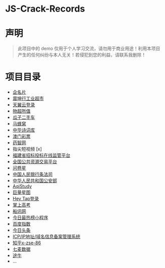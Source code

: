 # JS-Crack-Records

# 声明

>   此项目中的 demo 仅用于个人学习交流，请勿用于商业用途！利用本项目产生的任何纠纷与本人无关！若侵犯到您的利益，请联系我删除！

# 项目目录

*   [企名片](https://github.com/leishufei/JS-Crack-Records/tree/main/qimingpian)
*   [震坤行工业超市](https://github.com/leishufei/JS-Crack-Records/tree/main/zkh)
*   [天翼云登录](https://github.com/leishufei/JS-Crack-Records/tree/main/ctyun)
*   [物超所值](https://github.com/leishufei/JS-Crack-Records/tree/main/wcsz)
*    [瓜子二手车](https://github.com/leishufei/JS-Crack-Records/tree/main/guazi)
*   [马蜂窝](https://github.com/leishufei/JS-Crack-Records/tree/main/mfw)
*   [中华诗词库](https://github.com/leishufei/JS-Crack-Records/tree/main/zhsck)
*   [澳门彩票](https://github.com/leishufei/JS-Crack-Records/tree/main/macau)
*   [药智网](https://github.com/leishufei/JS-Crack-Records/tree/main/yzw)
*   指尖短视频 [x]
*   [福建省招标投标在线监管平台](https://github.com/leishufei/JS-Crack-Records/tree/main/ggzyjd)
*   [全国公共资源交易平台](https://github.com/leishufei/JS-Crack-Records/tree/main/zwfwb)
*   [问卷星](https://github.com/leishufei/JS-Crack-Records/tree/main/wjx)
*    [中国人民银行条法司](https://github.com/leishufei/JS-Crack-Records/tree/main/pbc)
*   [中华人民共和国公安部](https://github.com/leishufei/JS-Crack-Records/tree/main/mps)
*    [AqiStudy](https://github.com/leishufei/JS-Crack-Records/tree/main/aqistudy)
*    [巨量星图](https://github.com/leishufei/JS-Crack-Records/tree/main/%E5%B7%A8%E9%87%8F%E6%98%9F%E5%9B%BE)
*    [Hey Tap登录](https://github.com/leishufei/JS-Crack-Records/tree/main/Hey%20Tap%E7%99%BB%E5%BD%95)
*    [掌上高考](https://github.com/leishufei/JS-Crack-Records/tree/main/%E6%8E%8C%E4%B8%8A%E9%AB%98%E8%80%83)
*    [船讯网](https://github.com/leishufei/JS-Crack-Records/tree/main/%E8%88%B9%E8%AE%AF%E7%BD%91)
*    [今日最热榜小程序](https://github.com/leishufei/JS-Crack-Records/tree/main/%E4%BB%8A%E6%97%A5%E6%9C%80%E7%83%AD%E6%A6%9C%E5%B0%8F%E7%A8%8B%E5%BA%8F)
*    [百度指数](https://github.com/leishufei/JS-Crack-Records/tree/main/%E7%99%BE%E5%BA%A6%E6%8C%87%E6%95%B0)
*    [今日头条](https://github.com/leishufei/JS-Crack-Records/tree/main/%E4%BB%8A%E6%97%A5%E5%A4%B4%E6%9D%A1pc)
*    [ICP/IP地址/域名信息备案管理系统](https://github.com/leishufei/JS-Crack-Records/tree/main/ICP_IP%20%E5%9C%B0%E5%9D%80_%E5%9F%9F%E5%90%8D%E4%BF%A1%E6%81%AF%E5%A4%87%E6%A1%88%E7%AE%A1%E7%90%86%E7%B3%BB%E7%BB%9F)
*    [知乎x-zse-86](https://github.com/leishufei/JS-Crack-Records/blob/main/%E7%9F%A5%E4%B9%8Ex-zse-86)
*    [七麦数据](https://github.com/leishufei/JS-Crack-Records/tree/main/%E4%B8%83%E9%BA%A6%E6%95%B0%E6%8D%AE)
*    [途牛](https://github.com/leishufei/JS-Crack-Records/tree/main/%E9%80%94%E7%89%9B)
*   \...
